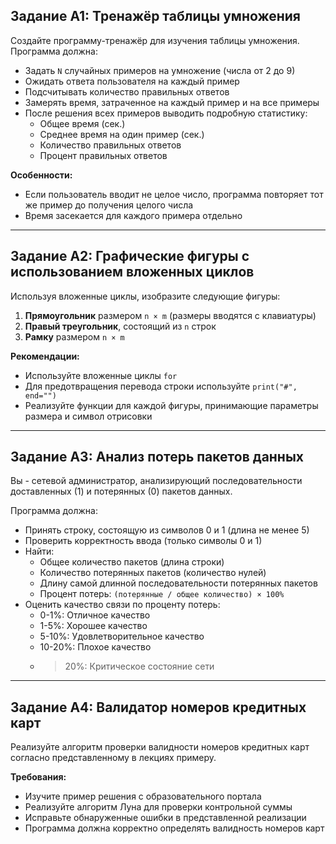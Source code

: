 ## Задание A1: Тренажёр таблицы умножения

Создайте программу-тренажёр для изучения таблицы умножения. Программа должна:

- Задать `N` случайных примеров на умножение (числа от 2 до 9)
- Ожидать ответа пользователя на каждый пример
- Подсчитывать количество правильных ответов
- Замерять время, затраченное на каждый пример и на все примеры
- После решения всех примеров выводить подробную статистику:
  - Общее время (сек.)
  - Среднее время на один пример (сек.)
  - Количество правильных ответов
  - Процент правильных ответов

**Особенности:**
- Если пользователь вводит не целое число, программа повторяет тот же пример до получения целого числа
- Время засекается для каждого примера отдельно

---

## Задание A2: Графические фигуры с использованием вложенных циклов

Используя вложенные циклы, изобразите следующие фигуры:

1. **Прямоугольник** размером `n × m` (размеры вводятся с клавиатуры)
2. **Правый треугольник**, состоящий из `n` строк  
3. **Рамку** размером `n × m`

**Рекомендации:**
- Используйте вложенные циклы `for`
- Для предотвращения перевода строки используйте `print("#", end="")`
- Реализуйте функции для каждой фигуры, принимающие параметры размера и символ отрисовки

---

## Задание A3: Анализ потерь пакетов данных

Вы - сетевой администратор, анализирующий последовательности доставленных (1) и потерянных (0) пакетов данных.

Программа должна:

- Принять строку, состоящую из символов 0 и 1 (длина не менее 5)
- Проверить корректность ввода (только символы 0 и 1)
- Найти:
  - Общее количество пакетов (длина строки)
  - Количество потерянных пакетов (количество нулей)
  - Длину самой длинной последовательности потерянных пакетов
  - Процент потерь: `(потерянные / общее количество) × 100%`
- Оценить качество связи по проценту потерь:
  - 0-1%: Отличное качество
  - 1-5%: Хорошее качество  
  - 5-10%: Удовлетворительное качество
  - 10-20%: Плохое качество
  - >20%: Критическое состояние сети

---

## Задание A4: Валидатор номеров кредитных карт

Реализуйте алгоритм проверки валидности номеров кредитных карт согласно представленному в лекциях примеру.

**Требования:**
- Изучите пример решения с образовательного портала
- Реализуйте алгоритм Луна для проверки контрольной суммы
- Исправьте обнаруженные ошибки в представленной реализации
- Программа должна корректно определять валидность номеров карт
